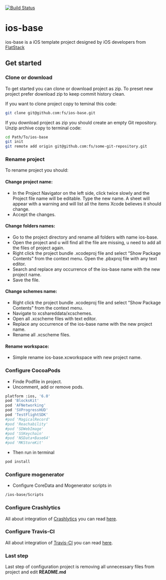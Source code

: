 [![Build Status](https://api.travis-ci.org/fs/ios-base.svg?branch=master)](https://travis-ci.org/fs/ios-base)

ios-base
=========

ios-base is a iOS template project designed by iOS developers from [FlatStack](http://www.flatstack.com/)


Get started
--------------

### Clone or download

To get started you can clone or download project as zip. To preset new project prefer download zip to keep commit history clean.

If you want to clone project copy to teminal this code:
```sh
git clone git@github.com:fs/ios-base.git
```

If you download project as zip you should create an empty Git repository. Unzip archive copy to terminal code:
```sh
cd Path/To/ios-base
git init
git remote add origin git@github.com:fs/some-git-repository.git
```
### Rename project
To rename project you should:

#### Change project name:
* In the Project Navigator on the left side, click twice slowly and the Project file name will be editable. Type the new name. A sheet will appear with a warning and will list all the items Xcode believes it should change.
* Accept the changes.

#### Change folders names:
* Go to the project directory and rename all folders with name ios-base.
* Open the project and u will find all the file are missing, u need to add all the files of project again.
* Right click the project bundle .xcodeproj file and select “Show Package Contents” from the context menu. Open the .pbxproj file with any text editor.
* Search and replace any occurrence of the ios-base name with the new project name.
* Save the file.

#### Change schemes name:
* Right click the project bundle .xcodeproj file and select “Show Package Contents” from the context menu.
* Navigate to xcshareddata/xcschemes.
* Open all .xcscheme files with text editor.
* Replace any occurrence of the ios-base name with the new project name.
* Rename all .xcscheme files.

#### Rename workspace:
* Simple rename ios-base.xcworkspace with new project name.

### Configure CocoaPods
* Finde Podfile in project.
* Uncomment, add or remove pods.

```sh
platform :ios, '6.0'
pod 'BlocksKit'
pod 'AFNetworking'
pod 'SVProgressHUD'
pod 'TestFlightSDK'
#pod 'MagicalRecord'
#pod 'Reachability'
#pod 'SDWebImage'
#pod 'SSKeychain'
#pod 'NSData+Base64'
#pod 'MKStoreKit'
```

* Then run in terminal

```sh
pod install
```

### Configure mogenerator
* Configure CoreData and Mogenerator scripts in

```sh
/ios-base/Scripts 
```

### Configure Crashlytics
All about integration of [Crashlytics](http://try.crashlytics.com/) you can read [here](https://github.com/fs/guides/tree/master/services-and-tools/crashlytics).
### Configure Travis-CI
All about integration of [Travis-CI](https://travis-ci.org/) you can read [here](https://github.com/fs/guides/tree/master/services-and-tools/travis-ci).
### Last step
Last step of configuration project is removing all unnecessary files from project and edit **README.md**
